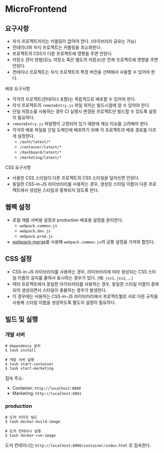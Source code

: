 # MicroFrontend

## 요구사항

* 자식 프로젝트끼리는 커플링이 없어야 한다. (라이브러리 공유는 가능)
* 컨테이너와 자식 프로젝트는 커플링을 최소화한다.
* 프로젝트의 CSS가 다른 프로젝트에 영향을 주면 안된다.
* 저장소 관리 방법(모노 저장소 혹은 별도의 저장소)은 전체 프로젝트에 영향을 주면 안된다.
* 컨테이너 프로젝트는 자식 프로젝트의 특정 버전을 선택해서 사용할 수 있어야 한다.

배포 요구사항
* 각각의 프로젝트(컨테이너 포함)는 독립적으로 배포할 수 있어야 한다.
* 자식 프로젝트의 `remoteEntry.js` 파일 위치는 빌드시점에 알 수 있어야 한다.
* 단일 저장소를 사용하는 경우 CI 실행시 변경된 프로젝트만 빌드할 수 있도록 설정이 필요하다.
* `remoteEntry.js` 파일명이 고정되어 있기 때문에 캐싱 이슈를 고려해야 한다.
* 각각의 배포 파일을 단일 도메인에 배포하기 위해 각 프로젝트의 배포 경로를 다르게 설정한다.
    * `/auth/latest/*`
    * `/container/latest/*`
    * `/dashboard/latest/*`
    * `/marketing/latest/*`

CSS 요구사항
* 사용한 CSS 스타일이 다른 프로젝트의 CSS 스타일을 덮어쓰면 안된다.
* 동일한 CSS-in-JS 라이브러리를 사용하는 경우, 생성된 스타일 이름이 다른 프로젝트에서 생성된 스타일과 중복되지 않도록 한다.


## 웹팩 설정

* 로컬 개발 서버용 설정과 production 배포용 설정을 분리한다.
    * `webpack.common.js`
    * `webpack.dev.js`
    * `webpack.prod.js`
* [webpack-merge](https://github.com/survivejs/webpack-merge)를 사용해 `webpack.common.js`의 공통 설정을 가져와 합친다.


## CSS 설정

* CSS-in-JS 라이브러리를 사용하는 경우, 라이브러리에 따라 생성되는 CSS 스타일 이름의 길이를 줄여서 표시하는 경우가 있다. (예: `jss1`, `jss2`, ...)
* 여러 프로젝트에서 동일한 라이브러리를 사용하는 경우, 동일한 스타일 이름이 중복되어 생성되면서 스타일이 충돌하는 경우가 발생한다.
* 이 경우에는 사용하는 CSS-in-JS 라이브러리에서 프로젝트별로 서로 다른 규칙을 사용해 스타일 이름을 생성하도록 별도의 설정이 필요하다.


## 빌드 및 실행

### 개발 서버

```shell
# dependency 설치
$ task install

# 개발 서버 실행
$ task start-container
$ task start-marketing
```

접속 주소:
* Container: `http://localhost:8080`
* Marketing: `http://localhost:8081`


### production

```shell
# 도커 이미지 빌드
$ task docker-build-image

# 도커 컨테이너 실행
$ task docker-run-image
```

도커 컨테이너는 `http://localhost:8000/container/index.html` 로 접속한다.

